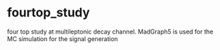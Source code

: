 # fourtop_study
four top study at multileptonic decay channel.
MadGraph5 is used for the MC simulation for the signal generation
